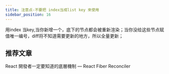 ```yaml
---
title: 注意点-不要把 index当成list key 來使用
sidebar_position: 16
---
```


用index 当key,当你新增一个，底下的节点都会被重新渲染；当你没给这些节点赋值唯一编号，diff将不知道需要更新的地方，所以全量更新；


## 推荐文章
React 開發者一定要知道的底層機制 — React Fiber Reconciler
